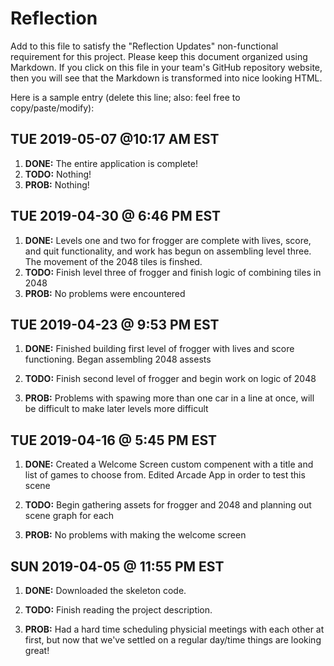 # Reflection

Add to this file to satisfy the "Reflection Updates" non-functional requirement
for this project. Please keep this document organized using Markdown. If you
click on this file in your team's GitHub repository website, then you will see
that the Markdown is transformed into nice looking HTML.

Here is a sample entry (delete this line; also: feel free to copy/paste/modify):
## TUE 2019-05-07 @10:17 AM EST
1. **DONE:** The entire application is complete!
2. **TODO:** Nothing!
3. **PROB:** Nothing!

## TUE 2019-04-30 @ 6:46 PM EST
1. **DONE:** Levels one and two for frogger are complete with lives, score, and quit functionality, and work has begun on assembling level three. The movement of the 2048 tiles is finshed.
2. **TODO:** Finish level three of frogger and finish logic of combining tiles in 2048
3. **PROB:** No problems were encountered

## TUE 2019-04-23 @ 9:53 PM EST

1. **DONE:** Finished building first level of frogger with lives and score functioning. Began assembling 2048 assests

2. **TODO:** Finish second level of frogger and begin work on logic of 2048

3. **PROB:** Problems with spawing more than one car in a line at once, will be difficult to make later levels more difficult

## TUE 2019-04-16 @ 5:45 PM EST

1. **DONE:** Created a Welcome Screen custom compenent with a title and list of games to choose from. Edited Arcade App in order to test this scene

2. **TODO:** Begin gathering assets for frogger and 2048 and planning out scene graph for each

3. **PROB:** No problems with making the welcome screen
## SUN 2019-04-05 @ 11:55 PM EST

1. **DONE:** Downloaded the skeleton code.

2. **TODO:** Finish reading the project description.

3. **PROB:** Had a hard time scheduling physicial meetings with each other at
   first, but now that we've settled on a regular day/time things are looking
   great!
